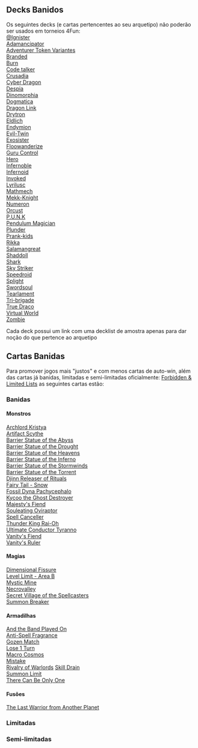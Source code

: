 ## Decks Banidos
Os seguintes decks (e cartas pertencentes ao seu arquetipo) não poderão ser usados em torneios 4Fun:  
[@Ignister](https://ygoprodeck.com/deck/ignister-298009)  
[Adamancipator](https://ygoprodeck.com/deck/tcg-adamancipator-post-pote-297769)  
[Adventurer Token Variantes](https://ygoprodeck.com/deck/adventure-synchro-3rd-place-cool-stuff-games-hollywood-fl-zack-j-august-14-2022-302832)  
[Branded](https://ygoprodeck.com/deck/invoked-branded-302680)  
[Burn](https://ygoprodeck.com/deck/mystic-mine-burn-261177)  
[Code talker](https://ygoprodeck.com/deck/code-talker-299980)  
[Crusadia]()  
[Cyber Dragon](https://ygoprodeck.com/deck/cyber-dragon-302566)  
[Despia]()  
[Dinomorphia](https://ygoprodeck.com/deck/dinomorphia-deck-303196)  
[Dogmatica]()  
[Dragon Link](https://ygoprodeck.com/deck/dragon-link-8-302782)  
[Drytron](https://ygoprodeck.com/deck/k-s-drytron-deck-302907)  
[Eldlich](https://ygoprodeck.com/deck/eldlich-pure-303094)  
[Endymion](https://ygoprodeck.com/deck/endymion-292633)  
[Evil-Twin]()  
[Exosister](https://ygoprodeck.com/deck/exosister-302632)  
[Floowanderize](https://ygoprodeck.com/deck/floowandereeze-302723)  
[Guru Control](https://ygoprodeck.com/deck/guru-control-july-2022-293941)  
[Hero](https://ygoprodeck.com/deck/hero-303161)  
[Infernoble](https://ygoprodeck.com/deck/infernoble-updated-303079)  
[Infernoid](https://ygoprodeck.com/deck/infernoids-302715)  
[Invoked](https://ygoprodeck.com/deck/branded-invoked-shaddoll-dogmatika-300239)  
[Lyrilusc](https://ygoprodeck.com/deck/pure-lyrilusc-294666)  
[Mathmech](https://ygoprodeck.com/deck/mathmech-302597)  
[Mekk-Knight](https://ygoprodeck.com/deck/mekk-knights-world-chalice-july-2022-298484)  
[Numeron](https://ygoprodeck.com/deck/numeron-otk-302945)  
[Orcust](https://ygoprodeck.com/deck/scrap-orcust-august-2022-298810)  
[P.U.N.K](https://ygoprodeck.com/deck/1st-place-punk-pure-pak-deck-2022-299820)  
[Pendulum Magician](https://ygoprodeck.com/deck/pendulum-magician-302427)  
[Plunder](https://ygoprodeck.com/deck/plunder-patroll-281780)  
[Prank-kids](https://ygoprodeck.com/deck/prank-kids-276195)  
[Rikka](https://ygoprodeck.com/deck/sunavalon-rikka-303004)  
[Salamangreat](https://ygoprodeck.com/deck/salamangreat-303035)  
[Shaddoll](https://ygoprodeck.com/deck/best-shaddoll-ft-red-cartesia-300634)  
[Shark](https://ygoprodeck.com/deck/shark-302339)  
[Sky Striker](https://ygoprodeck.com/deck/sky-striker-302416)  
[Speedroid](https://ygoprodeck.com/deck/speedroids-278523)  
[Splight](https://ygoprodeck.com/deck/spright-frog-301009)  
[Swordsoul]()  
[Tearlament](https://ygoprodeck.com/deck/danger-tearlaments-303101)  
[Tri-brigade](https://ygoprodeck.com/deck/tri-brigade-301755)  
[True Draco]()  
[Virtual World](https://ygoprodeck.com/deck/virtual-world-302327)  
[Zombie](https://ygoprodeck.com/deck/z-o-m-b-i-e-302564)  
 

Cada deck possui um link com uma decklist de amostra apenas para dar noção do que pertence ao arquetipo  

## Cartas Banidas  
Para promover jogos mais "justos" e com menos cartas de auto-win, além das cartas já banidas, limitadas e semi-limitadas oficialmente: [Forbidden & Limited Lists](https://www.yugioh-card.com/en/limited/list_05-2022/) as seguintes cartas estão:

### Banidas  
#### Monstros  
[Archlord Kristya](https://ygoprodeck.com/card/archlord-kristya-5057)  
[Artifact Scythe](https://ygoprodeck.com/card/artifact-scythe-1741)  
[Barrier Statue of the Abyss](https://ygoprodeck.com/card/barrier-statue-of-the-abyss-7087)  
[Barrier Statue of the Drought](https://ygoprodeck.com/card/barrier-statue-of-the-drought-1700)  
[Barrier Statue of the Heavens](https://ygoprodeck.com/card/barrier-statue-of-the-heavens-3933)  
[Barrier Statue of the Inferno](https://ygoprodeck.com/card/barrier-statue-of-the-inferno-4096)  
[Barrier Statue of the Stormwinds](https://ygoprodeck.com/card/barrier-statue-of-the-stormwinds-6159)  
[Barrier Statue of the Torrent](https://ygoprodeck.com/card/barrier-statue-of-the-torrent-942)  
[Djinn Releaser of Rituals](https://ygoprodeck.com/card/djinn-releaser-of-rituals-754)  
[Fairy Tail - Snow](https://ygoprodeck.com/card/fairy-tail-snow-4737)  
[Fossil Dyna Pachycephalo](https://ygoprodeck.com/card/fossil-dyna-pachycephalo-3582)  
[Kycoo the Ghost Destroyer](https://ygoprodeck.com/card/kycoo-the-ghost-destroyer-7379)  
[Majesty's Fiend](https://ygoprodeck.com/card/majesty-s-fiend-2864)  
[Souleating Oviraptor](https://ygoprodeck.com/card/souleating-oviraptor-8511)  
[Spell Canceller](https://ygoprodeck.com/card/spell-canceller-7098)  
[Thunder King Rai-Oh](https://ygoprodeck.com/card/thunder-king-rai-oh-6011)  
[Ultimate Conductor Tyranno](https://ygoprodeck.com/card/ultimate-conductor-tyranno-8513)  
[Vanity's Fiend](https://ygoprodeck.com/card/vanity-s-fiend-4018)  
[Vanity's Ruler](https://ygoprodeck.com/card/vanity-s-ruler-6096)  


#### Magias  
[Dimensional Fissure](https://ygoprodeck.com/card/dimensional-fissure-6856)  
[Level Limit - Area B](https://ygoprodeck.com/card/level-limit-area-b-285)  
[Mystic Mine](https://ygoprodeck.com/card/mystic-mine-10071)  
[Necrovalley](https://ygoprodeck.com/card/necrovalley-4039)  
[Secret Village of the Spellcasters](https://ygoprodeck.com/card/secret-village-of-the-spellcasters-5755)  
[Summon Breaker](https://ygoprodeck.com/card/summon-breaker-1572)  

#### Armadilhas  
[And the Band Played On](https://ygoprodeck.com/card/and-the-band-played-on-4062)  
[Anti-Spell Fragrance](https://ygoprodeck.com/card/anti-spell-fragrance-5011)  
[Gozen Match](https://ygoprodeck.com/card/gozen-match-4544)  
[Lose 1 Turn](https://ygoprodeck.com/card/lose-1-turn-2104)  
[Macro Cosmos](https://ygoprodeck.com/card/macro-cosmos-2562)  
[Mistake](https://ygoprodeck.com/card/mistake-5041)  
[Rivalry of Warlords](https://ygoprodeck.com/card/rivalry-of-warlords-7585) 
[Skill Drain](https://ygoprodeck.com/card/skill-drain-6952)  
[Summon Limit](https://ygoprodeck.com/card/summon-limit-2026)  
[There Can Be Only One](https://ygoprodeck.com/card/there-can-be-only-one-9026)  


#### Fusões
[The Last Warrior from Another Planet](https://ygoprodeck.com/card/the-last-warrior-from-another-planet-7211)  


### Limitadas  


### Semi-limitadas  